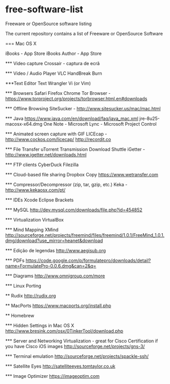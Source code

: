 # free-software-list
Freeware or OpenSource software listing

The current repository contains a list of Freeware or OpenSource Software

=== Mac OS X

iBooks - App Store
iBooks Author - App Store

*** Video capture
Crossair - captura de ecrã

*** Video / Audio Player
VLC
HandBreak
Burn

***Text Editor
Text Wrangler
Vi (or Vim)

*** Browsers
Safari
Firefox
Chrome
Tor Browser - https://www.torproject.org/projects/torbrowser.html.en#downloads

*** Offline Browsing
SiteSucker - http://www.sitesucker.us/mac/mac.html

*** Java 
https://www.java.com/en/download/faq/java_mac.xml
jre-8u25-macosx-x64.dmg
One Note - Microsoft
Lync - Microsoft
Project Control

*** Animated screen capture with GIF
LICEcap - http://www.cockos.com/licecap/
http://recordit.co

*** File Transfer
uTorrent
Transmission
Download Shuttle 
iGetter - http://www.igetter.net/downloads.html

*** FTP clients
CyberDuck
Filezilla

*** Cloud-based file sharing
Dropbox
Copy
https://www.wetransfer.com

*** Compressor/Decompressor (zip, tar, gzip, etc.)
Keka - http://www.kekaosx.com/pt/

*** IDEs
Xcode
Eclipse
Brackets

*** MySQL
http://dev.mysql.com/downloads/file.php?id=454852

*** Virtualization
VirtualBox 

*** Mind Mapping
XMind
http://sourceforge.net/projects/freemind/files/freemind/1.0.1/FreeMind_1.0.1.dmg/download?use_mirror=heanet&download

*** Edição de legendas
http://www.aegisub.org

*** PDFs
https://code.google.com/p/formulatepro/downloads/detail?name=FormulatePro-0.0.6.dmg&can=2&q=

*** Diagrams
http://www.omnigroup.com/more

*** Linux Porting

** Rudix 
http://rudix.org

** MacPorts
https://www.macports.org/install.php

** Homebrew

*** Hidden Settings in Mac OS X 
http://www.bresink.com/osx/0TinkerTool/download.php

*** Server and Networking Virtualization - great for Cisco Certification if you have Cisco iOS images
http://sourceforge.net/projects/gns-3/

*** Terminal emulation
http://sourceforge.net/projects/spackle-ssh/

*** Satellite Eyes
http://satelliteeyes.tomtaylor.co.uk

*** Image Optimizer
https://imageoptim.com








